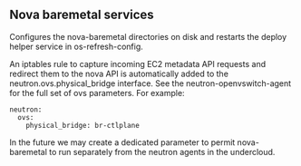 Nova baremetal services
-----------------------

Configures the nova-baremetal directories on disk and restarts the deploy
helper service in os-refresh-config.

An iptables rule to capture incoming EC2 metadata API requests and redirect
them to the nova API is automatically added to the neutron.ovs.physical\_bridge
interface. See the neutron-openvswitch-agent for the full set of ovs parameters.
For example:

    neutron:
      ovs:
        physical_bridge: br-ctlplane

In the future we may create a dedicated parameter to permit nova-baremetal to
run separately from the neutron agents in the undercloud.
